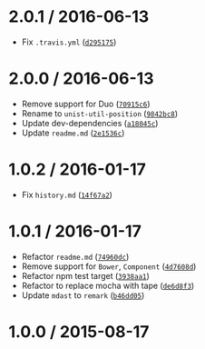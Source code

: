 <!--remark setext-->

<!--lint disable no-multiple-toplevel-headings-->

2.0.1 / 2016-06-13
==================

*   Fix `.travis.yml` ([`d295175`](https://github.com/wooorm/unist-util-position/commit/d295175))

2.0.0 / 2016-06-13
==================

*   Remove support for Duo ([`70915c6`](https://github.com/wooorm/unist-util-position/commit/70915c6))
*   Rename to `unist-util-position` ([`9842bc8`](https://github.com/wooorm/unist-util-position/commit/9842bc8))
*   Update dev-dependencies ([`a18045c`](https://github.com/wooorm/unist-util-position/commit/a18045c))
*   Update `readme.md` ([`2e1536c`](https://github.com/wooorm/unist-util-position/commit/2e1536c))

1.0.2 / 2016-01-17
==================

*   Fix `history.md` ([`14f67a2`](https://github.com/wooorm/unist-util-position/commit/14f67a2))

1.0.1 / 2016-01-17
==================

*   Refactor `readme.md` ([`74960dc`](https://github.com/wooorm/unist-util-position/commit/74960dc))
*   Remove support for `Bower`, `Component` ([`4d7608d`](https://github.com/wooorm/unist-util-position/commit/4d7608d))
*   Refactor npm test target ([`3938aa1`](https://github.com/wooorm/unist-util-position/commit/3938aa1))
*   Refactor to replace mocha with tape ([`de6d8f3`](https://github.com/wooorm/unist-util-position/commit/de6d8f3))
*   Update `mdast` to `remark` ([`b46dd05`](https://github.com/wooorm/unist-util-position/commit/b46dd05))

1.0.0 / 2015-08-17
==================
